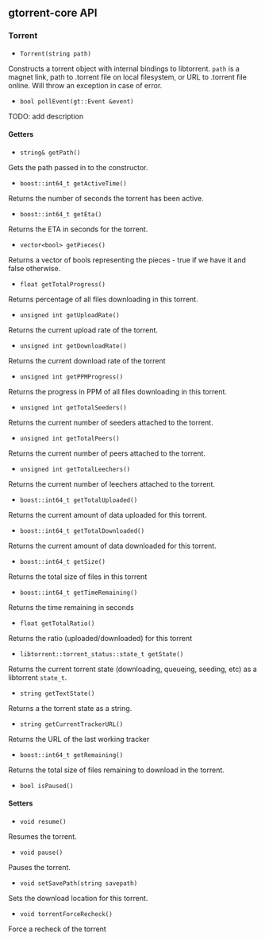 gtorrent-core API
----
### Torrent
- `Torrent(string path)`

Constructs a torrent object with internal bindings to libtorrent. `path` is a magnet link, path to .torrent file on local filesystem, or URL to .torrent file online. Will throw an exception in case of error.

- `bool pollEvent(gt::Event &event)`

TODO: add description 

#### Getters

- `string& getPath()`

Gets the path passed in to the constructor.

- `boost::int64_t getActiveTime()`

Returns the number of seconds the torrent has been active.

- `boost::int64_t getEta()` 

Returns the ETA in seconds for the torrent.

- `vector<bool> getPieces()` 

Returns a vector of bools representing the pieces - true if we have it and false otherwise.

- `float getTotalProgress()`

Returns percentage of all files downloading in this torrent.

- `unsigned int getUploadRate()`

Returns the current upload rate of the torrent.

- `unsigned int getDownloadRate()`

Returns the current download rate of the torrent

- `unsigned int getPPMProgress()`

Returns the progress in PPM of all files downloading in this torrent.

- `unsigned int getTotalSeeders()`

Returns the current number of seeders attached to the torrent.

- `unsigned int getTotalPeers()`

Returns the current number of peers attached to the torrent.

- `unsigned int getTotalLeechers()`

Returns the current number of leechers attached to the torrent.

- `boost::int64_t getTotalUploaded()`

Returns the current amount of data uploaded for this torrent.

- `boost::int64_t getTotalDownloaded()`

Returns the current amount of data downloaded for this torrent.

- `boost::int64_t getSize()`

Returns the total size of files in this torrent

- `boost::int64_t getTimeRemaining()`

Returns the time remaining in seconds

- `float getTotalRatio()`

Returns the ratio (uploaded/downloaded) for this torrent

- `libtorrent::torrent_status::state_t getState()`

Returns the current torrent state (downloading, queueing, seeding, etc) as a libtorrent `state_t`.

- `string getTextState()`

Returns a the torrent state as a string.

- `string getCurrentTrackerURL()`

Returns the URL of the last working tracker

- `boost::int64_t getRemaining()`

Returns the total size of files remaining to download in the torrent.

- `bool isPaused()`

#### Setters

- `void resume()`

Resumes the torrent.

- `void pause()`

Pauses the torrent.

- `void setSavePath(string savepath)`

Sets the download location for this torrent.

- `void torrentForceRecheck()`

Force a recheck of the torrent

